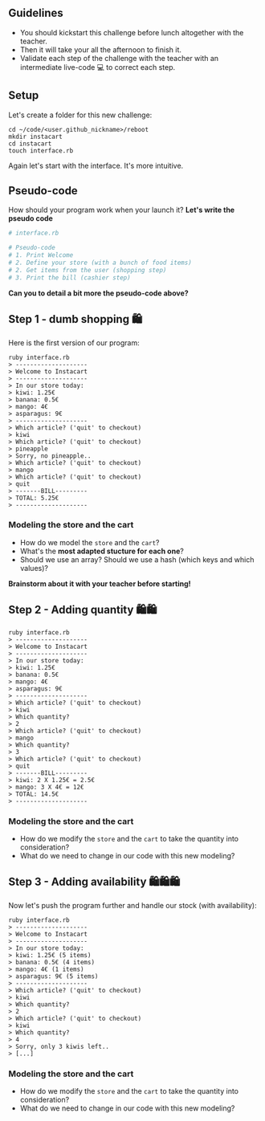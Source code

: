 ## Guidelines

- You should kickstart this challenge before lunch altogether with the teacher.
- Then it will take your all the afternoon to finish it.
- Validate each step of the challenge with the teacher with an intermediate live-code 💻 to correct each step.

## Setup

Let's create a folder for this new challenge:

```shell
cd ~/code/<user.github_nickname>/reboot
mkdir instacart
cd instacart
touch interface.rb
```

Again let's start with the interface. It's more intuitive.

## Pseudo-code

How should your program work when your launch it? **Let's write the pseudo code**


```ruby
# interface.rb

# Pseudo-code
# 1. Print Welcome
# 2. Define your store (with a bunch of food items)
# 2. Get items from the user (shopping step)
# 3. Print the bill (cashier step)
```

**Can you to detail a bit more the pseudo-code above?**


## Step 1 - dumb shopping 🛍

Here is the first version of our program:


```shell
ruby interface.rb
> --------------------
> Welcome to Instacart
> --------------------
> In our store today:
> kiwi: 1.25€
> banana: 0.5€
> mango: 4€
> asparagus: 9€
> --------------------
> Which article? ('quit' to checkout)
> kiwi
> Which article? ('quit' to checkout)
> pineapple
> Sorry, no pineapple..
> Which article? ('quit' to checkout)
> mango
> Which article? ('quit' to checkout)
> quit
> -------BILL---------
> TOTAL: 5.25€
> --------------------
```

### Modeling the store and the cart

- How do we model the `store` and the `cart`?
- What's the **most adapted stucture for each one**?
- Should we use an array? Should we use a hash (which keys and which values)?

**Brainstorm about it with your teacher before starting!**

## Step 2 - Adding quantity 🛍🛍

```shell
ruby interface.rb
> --------------------
> Welcome to Instacart
> --------------------
> In our store today:
> kiwi: 1.25€
> banana: 0.5€
> mango: 4€
> asparagus: 9€
> --------------------
> Which article? ('quit' to checkout)
> kiwi
> Which quantity?
> 2
> Which article? ('quit' to checkout)
> mango
> Which quantity?
> 3
> Which article? ('quit' to checkout)
> quit
> -------BILL---------
> kiwi: 2 X 1.25€ = 2.5€
> mango: 3 X 4€ = 12€
> TOTAL: 14.5€
> --------------------
```

### Modeling the store and the cart

- How do we modify the `store` and the `cart` to take the quantity into consideration?
- What do we need to change in our code with this new modeling?

## Step 3 - Adding availability 🛍🛍🛍

Now let's push the program further and handle our stock (with availability):

```shell
ruby interface.rb
> --------------------
> Welcome to Instacart
> --------------------
> In our store today:
> kiwi: 1.25€ (5 items)
> banana: 0.5€ (4 items)
> mango: 4€ (1 items)
> asparagus: 9€ (5 items)
> --------------------
> Which article? ('quit' to checkout)
> kiwi
> Which quantity?
> 2
> Which article? ('quit' to checkout)
> kiwi
> Which quantity?
> 4
> Sorry, only 3 kiwis left..
> [...]
```

### Modeling the store and the cart

- How do we modify the `store` and the `cart` to take the quantity into consideration?
- What do we need to change in our code with this new modeling?
